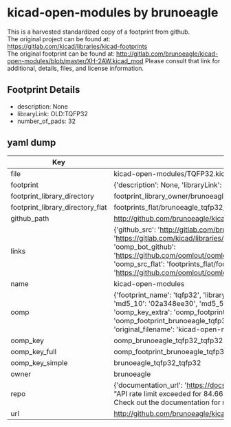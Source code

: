 # kicad-open-modules by brunoeagle  
This is a harvested standardized copy of a footprint from github.  
The original project can be found at:  
https://gitlab.com/kicad/libraries/kicad-footprints  
The original footprint can be found at:
http://gitlab.com/brunoeagle/kicad-open-modules/blob/master/XH-2AW.kicad_mod
Please consult that link for additional, details, files, and license information.  
## Footprint Details
* description: None  
* libraryLink: OLD:TQFP32  
* number_of_pads: 32  
## yaml dump  
| Key | Value |  
| --- | --- |  
| file | kicad-open-modules/TQFP32.kicad_mod |  
| footprint | {'description': None, 'libraryLink': 'OLD:TQFP32', 'number_of_pads': 32} |  
| footprint_library_directory | footprint_library_owner/brunoeagle_kicad-open-modules |  
| footprint_library_directory_flat | footprints_flat/brunoeagle_tqfp32_tqfp32/working |  
| github_path | http://github.com/brunoeagle/kicad-open-modules/blob/master/TQFP32.kicad_mod |  
| links | {'github_src': 'http://gitlab.com/brunoeagle/kicad-open-modules/blob/master/XH-2AW.kicad_mod', 'github_src_repo': 'https://gitlab.com/kicad/libraries/kicad-footprints', 'oomp_bot': 'footprints/brunoeagle_tqfp32_tqfp32/working', 'oomp_bot_github': 'https://github.com/oomlout/oomlout_oomp_footprint_bot/tree/main/footprints/brunoeagle_tqfp32_tqfp32/working', 'oomp_src_flat': 'footprints_flat/footprints_flat/brunoeagle_tqfp32_tqfp32/working', 'oomp_src_flat_github': 'https://github.com/oomlout/oomlout_oomp_footprint_src/tree/main/footprints_flat/brunoeagle_tqfp32_tqfp32/working'} |  
| name | kicad-open-modules |  
| oomp | {'footprint_name': 'tqfp32', 'library_name': 'tqfp32_kicad_mod', 'md5': '02a348ee30b54e6bbd29c40f53187e11', 'md5_10': '02a348ee30', 'md5_5': '02a34', 'md5_6': '02a348', 'oomp_key': 'oomp_brunoeagle_tqfp32_tqfp32', 'oomp_key_extra': 'oomp_footprint_brunoeagle_tqfp32_tqfp32', 'oomp_key_full': 'oomp_footprint_brunoeagle_tqfp32_tqfp32_02a348', 'oomp_key_simple': 'brunoeagle_tqfp32_tqfp32', 'original_filename': 'kicad-open-modules/TQFP32.kicad_mod', 'owner_name': 'brunoeagle'} |  
| oomp_key | oomp_brunoeagle_tqfp32_tqfp32 |  
| oomp_key_full | oomp_footprint_brunoeagle_tqfp32_tqfp32 |  
| oomp_key_simple | brunoeagle_tqfp32_tqfp32 |  
| owner | brunoeagle |  
| repo | {'documentation_url': 'https://docs.github.com/rest/overview/resources-in-the-rest-api#rate-limiting', 'message': "API rate limit exceeded for 84.66.173.59. (But here's the good news: Authenticated requests get a higher rate limit. Check out the documentation for more details.)"} |  
| url | http://github.com/brunoeagle/kicad-open-modules |  

